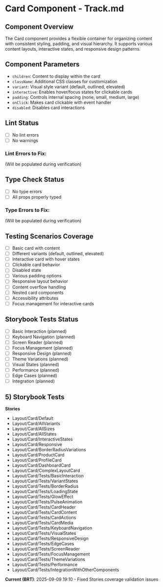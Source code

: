 # Card Component - Track.md

## Component Overview

The Card component provides a flexible container for organizing content with consistent styling, padding, and visual hierarchy. It supports various content layouts, interactive states, and responsive design patterns.

## Component Parameters

- `children`: Content to display within the card
- `className`: Additional CSS classes for customization
- `variant`: Visual style variant (default, outlined, elevated)
- `interactive`: Enables hover/focus states for clickable cards
- `padding`: Controls internal spacing (none, small, medium, large)
- `onClick`: Makes card clickable with event handler
- `disabled`: Disables card interactions

## Lint Status

- [ ] No lint errors
- [ ] No warnings

### Lint Errors to Fix:

(Will be populated during verification)

## Type Check Status

- [ ] No type errors
- [ ] All props properly typed

### Type Errors to Fix:

(Will be populated during verification)

## Testing Scenarios Coverage

- [ ] Basic card with content
- [ ] Different variants (default, outlined, elevated)
- [ ] Interactive card with hover states
- [ ] Clickable card behavior
- [ ] Disabled state
- [ ] Various padding options
- [ ] Responsive layout behavior
- [ ] Content overflow handling
- [ ] Nested card components
- [ ] Accessibility attributes
- [ ] Focus management for interactive cards

## Storybook Tests Status

- [ ] Basic Interaction (planned)
- [ ] Keyboard Navigation (planned)
- [ ] Screen Reader (planned)
- [ ] Focus Management (planned)
- [ ] Responsive Design (planned)
- [ ] Theme Variations (planned)
- [ ] Visual States (planned)
- [ ] Performance (planned)
- [ ] Edge Cases (planned)
- [ ] Integration (planned)

## 5) Storybook Tests

**Stories**

- Layout/Card/Default
- Layout/Card/AllVariants
- Layout/Card/AllSizes
- Layout/Card/AllStates
- Layout/Card/InteractiveStates
- Layout/Card/Responsive
- Layout/Card/BorderRadiusVariations
- Layout/Card/ProductCard
- Layout/Card/ProfileCard
- Layout/Card/DashboardCard
- Layout/Card/ComplexLayoutCard
- Layout/Card/Tests/BasicInteraction
- Layout/Card/Tests/VariantStates
- Layout/Card/Tests/BorderRadius
- Layout/Card/Tests/LoadingState
- Layout/Card/Tests/GlowEffect
- Layout/Card/Tests/PulseAnimation
- Layout/Card/Tests/CardHeader
- Layout/Card/Tests/CardContent
- Layout/Card/Tests/CardActions
- Layout/Card/Tests/CardMedia
- Layout/Card/Tests/KeyboardNavigation
- Layout/Card/Tests/VisualStates
- Layout/Card/Tests/ResponsiveDesign
- Layout/Card/Tests/EdgeCases
- Layout/Card/Tests/ScreenReader
- Layout/Card/Tests/FocusManagement
- Layout/Card/Tests/ThemeVariations
- Layout/Card/Tests/Performance
- Layout/Card/Tests/IntegrationWithOtherComponents

**Current (BRT)**: 2025-09-09 19:10 - Fixed Stories coverage validation issues
